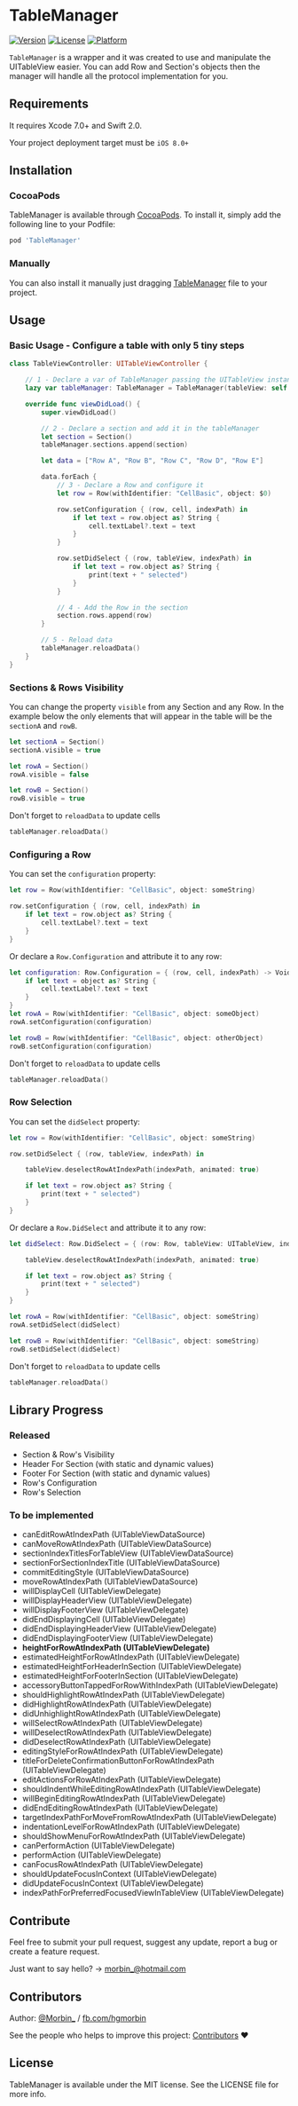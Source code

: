 # TableManager

[![Version](https://img.shields.io/cocoapods/v/TableManager.svg?style=flat)](http://cocoapods.org/pods/TableManager)
[![License](https://img.shields.io/cocoapods/l/TableManager.svg?style=flat)](http://cocoapods.org/pods/TableManager)
[![Platform](https://img.shields.io/cocoapods/p/TableManager.svg?style=flat)](http://cocoapods.org/pods/TableManager)

`TableManager` is a wrapper and it was created to use and manipulate the UITableView easier. You can add Row and Section's objects then the manager will handle all the protocol implementation for you.

## Requirements

It requires Xcode 7.0+ and Swift 2.0.

Your project deployment target must be `iOS 8.0+`

## Installation

### CocoaPods

TableManager is available through [CocoaPods](http://cocoapods.org). To install
it, simply add the following line to your Podfile:

```ruby
pod 'TableManager'
```

### Manually

You can also install it manually just dragging [TableManager](https://github.com/Morbix/TableManager/blob/master/TableManager.swift) file to your project.


## Usage

### Basic Usage - Configure a table with only 5 tiny steps
```swift
class TableViewController: UITableViewController {

    // 1 - Declare a var of TableManager passing the UITableView instance
    lazy var tableManager: TableManager = TableManager(tableView: self.tableView)

    override func viewDidLoad() {
        super.viewDidLoad()

        // 2 - Declare a section and add it in the tableManager
        let section = Section()
        tableManager.sections.append(section)

        let data = ["Row A", "Row B", "Row C", "Row D", "Row E"]

        data.forEach {
            // 3 - Declare a Row and configure it
            let row = Row(withIdentifier: "CellBasic", object: $0)

            row.setConfiguration { (row, cell, indexPath) in
                if let text = row.object as? String {
                    cell.textLabel?.text = text
                }
            }

            row.setDidSelect { (row, tableView, indexPath) in
                if let text = row.object as? String {
                    print(text + " selected")
                }
            }

            // 4 - Add the Row in the section
            section.rows.append(row)
        }

        // 5 - Reload data
        tableManager.reloadData()
    }
}
```


### Sections & Rows Visibility

You can change the property `visible` from any Section and any Row. In the example below the only elements that will appear in the table will be the `sectionA` and `rowB`.
```swift
let sectionA = Section()
sectionA.visible = true

let rowA = Section()
rowA.visible = false

let rowB = Section()
rowB.visible = true
```

Don't forget to `reloadData` to update cells
```swift
tableManager.reloadData()
```

### Configuring a Row
You can set the `configuration` property:
```swift
let row = Row(withIdentifier: "CellBasic", object: someString)

row.setConfiguration { (row, cell, indexPath) in
    if let text = row.object as? String {
        cell.textLabel?.text = text
    }
}
```

Or declare a `Row.Configuration` and attribute it to any row:
```swift
let configuration: Row.Configuration = { (row, cell, indexPath) -> Void in
    if let text = object as? String {
        cell.textLabel?.text = text
    }
}
let rowA = Row(withIdentifier: "CellBasic", object: someObject)
rowA.setConfiguration(configuration)

let rowB = Row(withIdentifier: "CellBasic", object: otherObject)
rowB.setConfiguration(configuration)
```

Don't forget to `reloadData` to update cells
```swift
tableManager.reloadData()
```

### Row Selection
You can set the `didSelect` property:
```swift
let row = Row(withIdentifier: "CellBasic", object: someString)

row.setDidSelect { (row, tableView, indexPath) in

    tableView.deselectRowAtIndexPath(indexPath, animated: true)

    if let text = row.object as? String {
        print(text + " selected")
    }
}
```

Or declare a `Row.DidSelect` and attribute it to any row:
```swift
let didSelect: Row.DidSelect = { (row: Row, tableView: UITableView, indexPath: NSIndexPath) -> Void in

    tableView.deselectRowAtIndexPath(indexPath, animated: true)

    if let text = row.object as? String {
        print(text + " selected")
    }
}

let rowA = Row(withIdentifier: "CellBasic", object: someString)
rowA.setDidSelect(didSelect)

let rowB = Row(withIdentifier: "CellBasic", object: someString)
rowB.setDidSelect(didSelect)
```

Don't forget to `reloadData` to update cells
```swift
tableManager.reloadData()
```

## Library Progress

### Released
- Section & Row's Visibility
- Header For Section (with static and dynamic values)
- Footer For Section (with static and dynamic values)
- Row's Configuration
- Row's Selection


### To be implemented
- canEditRowAtIndexPath (UITableViewDataSource)
- canMoveRowAtIndexPath (UITableViewDataSource)
- sectionIndexTitlesForTableView (UITableViewDataSource)
- sectionForSectionIndexTitle (UITableViewDataSource)
- commitEditingStyle (UITableViewDataSource)
- moveRowAtIndexPath (UITableViewDataSource)
- willDisplayCell (UITableViewDelegate)
- willDisplayHeaderView (UITableViewDelegate)
- willDisplayFooterView (UITableViewDelegate)
- didEndDisplayingCell (UITableViewDelegate)
- didEndDisplayingHeaderView (UITableViewDelegate)
- didEndDisplayingFooterView (UITableViewDelegate)
- **heightForRowAtIndexPath (UITableViewDelegate)**
- estimatedHeightForRowAtIndexPath (UITableViewDelegate)
- estimatedHeightForHeaderInSection (UITableViewDelegate)
- estimatedHeightForFooterInSection (UITableViewDelegate)
- accessoryButtonTappedForRowWithIndexPath (UITableViewDelegate)
- shouldHighlightRowAtIndexPath (UITableViewDelegate)
- didHighlightRowAtIndexPath (UITableViewDelegate)
- didUnhighlightRowAtIndexPath (UITableViewDelegate)
- willSelectRowAtIndexPath (UITableViewDelegate)
- willDeselectRowAtIndexPath (UITableViewDelegate)
- didDeselectRowAtIndexPath (UITableViewDelegate)
- editingStyleForRowAtIndexPath (UITableViewDelegate)
- titleForDeleteConfirmationButtonForRowAtIndexPath (UITableViewDelegate)
- editActionsForRowAtIndexPath (UITableViewDelegate)
- shouldIndentWhileEditingRowAtIndexPath (UITableViewDelegate)
- willBeginEditingRowAtIndexPath (UITableViewDelegate)
- didEndEditingRowAtIndexPath (UITableViewDelegate)
- targetIndexPathForMoveFromRowAtIndexPath (UITableViewDelegate)
- indentationLevelForRowAtIndexPath (UITableViewDelegate)
- shouldShowMenuForRowAtIndexPath (UITableViewDelegate)
- canPerformAction (UITableViewDelegate)
- performAction (UITableViewDelegate)
- canFocusRowAtIndexPath (UITableViewDelegate)
- shouldUpdateFocusInContext (UITableViewDelegate)
- didUpdateFocusInContext (UITableViewDelegate)
- indexPathForPreferredFocusedViewInTableView (UITableViewDelegate)


## Contribute

Feel free to submit your pull request, suggest any update, report a bug or create a feature request.

Just want to say hello? -> [morbin_@hotmail.com](mailto://morbin_@hotmail.com)

## Contributors

Author: [@Morbin_](https://twitter.com/Morbin_) / [fb.com/hgmorbin](https://www.facebook.com/hgmorbin)

See the people who helps to improve this project: [Contributors](https://github.com/Morbix/TableManager/graphs/contributors) ♥


## License

TableManager is available under the MIT license. See the LICENSE file for more info.

